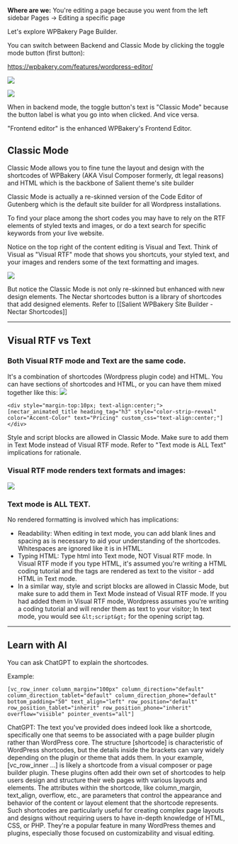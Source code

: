 
**Where are we:**
You're editing a page because you went from the left sidebar Pages -> Editing a specific page

Let's explore WPBakery Page Builder. 

You can switch between Backend and Classic Mode by clicking the toggle mode button (first button):

https://wpbakery.com/features/wordpress-editor/

![](https://i.imgur.com/Ym8CNID.png)

![](https://i.imgur.com/wPL8JB9.png)


When in backend mode, the toggle button's text is "Classic Mode" because the button label is what you go into when clicked. And vice versa.

"Frontend editor" is the enhanced WPBakery's Frontend Editor.

## Classic Mode

Classic Mode allows you to fine tune the layout and design with the shortcodes of WPBakery (AKA Visul Composer formerly, dt legal reasons) and HTML which is the backbone of Salient theme's site builder

Classic Mode is actually a re-skinned version of the Code Editor of Gutenberg which is the default site builder for all Wordpress installations.

To find your place among the short codes you may have to rely on the RTF elements of styled texts and images, or do a text search for specific keywords from your live website.

Notice on the top right of the content editing is Visual and Text. Think of Visual as "Visual RTF" mode that shows you shortcuts, your styled text, and your images and renders some of the text formatting and images.


![](https://i.imgur.com/HYlCxhm.png)

But notice the Classic Mode is not only re-skinned but enhanced with new design elements. The Nectar shortcodes button is a library of shortcodes that add designed elements. Refer to [[Salient WPBakery Site Builder - Nectar Shortcodes]]

----

## Visual RTF vs Text

### Both Visual RTF mode and Text are the same code. 
It's a combination of shortcodes (Wordpress plugin code) and HTML. You can have sections of shortcodes and HTML, or you can have them mixed together like this:
![](https://i.imgur.com/BhpWZTc.png)

```
<div style="margin-top:10px; text-align:center;">[nectar_animated_title heading_tag="h3" style="color-strip-reveal" color="Accent-Color" text="Pricing" custom_css="text-align:center;"]</div>
```

Style and script blocks are allowed in Classic Mode. Make sure to add them in Text Mode instead of Visual RTF mode. Refer to "Text mode is ALL Text" implications for rationale.

### Visual RTF mode renders text formats and images:
![](https://i.imgur.com/dzBy3ST.png)


### Text mode is ALL TEXT. 
No rendered formatting is involved which has implications:
- Readability: When editing in text mode, you can add blank lines and spacing as is necessary to aid your understanding of the shortcodes. Whitespaces are ignored like it is in HTML.
- Typing HTML: Type html into Text mode, NOT Visual RTF mode. In Visual RTF mode if you type HTML, it's assumed you're writing a HTML coding tutorial and the tags are rendered as text to the visitor - add HTML in Text mode.
- In a similar way, style and script blocks are allowed in Classic Mode, but make sure to add them in Text Mode instead of Visual RTF mode. If you had added them in Visual RTF mode, Wordpress assumes you're writing a coding tutorial and will render them as text to your visitor; In text mode, you would see `&lt;script&gt;` for the opening script tag.


----

## Learn with AI

You can ask ChatGPT to explain the shortcodes.

Example:
```
[vc_row_inner column_margin="100px" column_direction="default" column_direction_tablet="default" column_direction_phone="default" bottom_padding="50" text_align="left" row_position="default" row_position_tablet="inherit" row_position_phone="inherit" overflow="visible" pointer_events="all"]
```

ChatGPT:
The text you've provided does indeed look like a shortcode, specifically one that seems to be associated with a page builder plugin rather than WordPress core. The structure [shortcode] is characteristic of WordPress shortcodes, but the details inside the brackets can vary widely depending on the plugin or theme that adds them.
In your example, [vc_row_inner ...] is likely a shortcode from a visual composer or page builder plugin. These plugins often add their own set of shortcodes to help users design and structure their web pages with various layouts and elements. The attributes within the shortcode, like column_margin, text_align, overflow, etc., are parameters that control the appearance and behavior of the content or layout element that the shortcode represents.
Such shortcodes are particularly useful for creating complex page layouts and designs without requiring users to have in-depth knowledge of HTML, CSS, or PHP. They're a popular feature in many WordPress themes and plugins, especially those focused on customizability and visual editing.